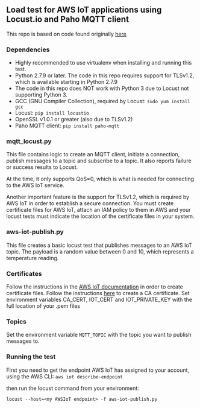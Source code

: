 
## Load test for AWS IoT applications using Locust.io and Paho MQTT client

This repo is based on code found originally <a href="https://github.com/ajm188/mqtt-locust" target="new">here</a>


### Dependencies

* Highly recommended to use virtualenv when installing and running this test.
* Python 2.7.9 or later. The code in this repo requires support for TLSv1.2, which is available starting in Python 2.7.9
* The code in this repo does NOT work with Python 3 due to Locust not supporting Python 3.
* GCC (GNU Compiler Collection), required by Locust: ```sudo yum install gcc```
* Locust: ```pip install locustio```
* OpenSSL v1.0.1 or greater (also due to TLSv1.2)
* Paho MQTT client: ```pip install paho-mqtt```


### mqtt_locust.py

This file contains logic to create an MQTT client, initiate a connection, publish messages
to a topic and subscribe to a topic. It also reports failure or success results to Locust.

At the time, it only supports QoS=0, which is what is needed for connecting to the AWS IoT
service.

Another important feature is the support for TLSv1.2, which is required by AWS IoT in order 
to establish a secure connection. You must create certificate files for AWS IoT, attach an 
IAM policy to them in AWS and your locust tests must indicate the location of the certificate
files in your system.

### aws-iot-publish.py

This file creates a basic locust test that publishes messages to an AWS IoT topic. The payload
is a random value between 0 and 10, which represents a temperature reading. 

### Certificates
Follow the instructions in the <a href="http://docs.aws.amazon.com/iot/latest/developerguide/secure-communication.html" target="new">AWS IoT documentation</a> in order 
to create certificate files. Follow the instructions <a href="http://docs.aws.amazon.com/iot/latest/developerguide/verify-pub-sub.html" target="new">here</a> to create a CA certificate. 
Set environment variables CA_CERT, IOT_CERT and IOT_PRIVATE_KEY with the full location of your .pem files

### Topics
Set the environment variable ```MQTT_TOPIC``` with the topic you want to publish messages to.


### Running the test

First you need to get the endpoint AWS IoT has assigned to your account, using the AWS CLI:
```aws iot describe-endpoint```

then run the locust command from your environment:

```locust --host=<my AWSIoT endpoint> -f aws-iot-publish.py```









 
